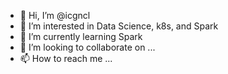 - 👋 Hi, I’m @icgncl
- 👀 I’m interested in Data Science, k8s, and Spark
- 🌱 I’m currently learning Spark
- 💞️ I’m looking to collaborate on ...
- 📫 How to reach me ...

<!---
icgncl/icgncl is a ✨ special ✨ repository because its `README.md` (this file) appears on your GitHub profile.
You can click the Preview link to take a look at your changes.
--->
